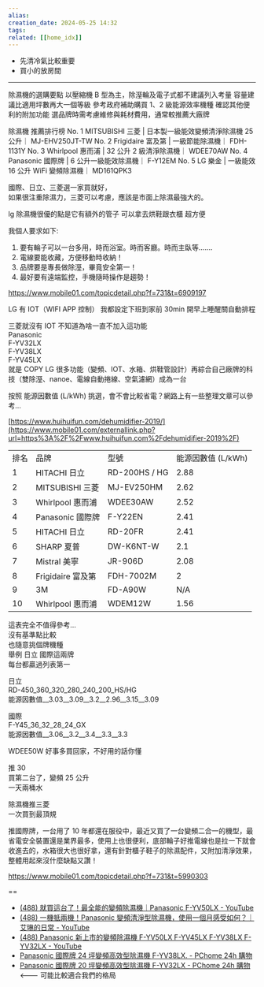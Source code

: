 ```yaml
---  
alias:  
creation_date: 2024-05-25 14:32  
tags: 
related: [[home_idx]]
---  
```





- 先清冷氣比較重要
- 買小的放房間






---


除濕機的選購要點
以壓縮機 B 型為主，除溼輪及電子式都不建議列入考量
容量建議比適用坪數再大一個等級
參考政府補助購買 1、2 級能源效率機種
確認其他便利的附加功能
選品牌時需考慮維修與耗材費用，通常較推薦大廠牌

除濕機 推薦排行榜
No. 1
MITSUBISHI 三菱 | 日本製一級能效變頻清淨除濕機 25 公升｜ MJ-EHV250JT-TW
No. 2
Frigidaire 富及第 | 一級節能除濕機｜ FDH-1131Y
No. 3
Whirlpool 惠而浦 | 32 公升 2 級清淨除濕機｜ WDEE70AW
No. 4
Panasonic 國際牌 | 6 公升一級能效除濕機｜ F-Y12EM
No. 5
LG 樂金 | 一級能效 16 公升 WiFi 變頻除濕機｜ MD161QPK3



國際、日立、三菱選一家買就好，  
如果很注重除濕力，三菱可以考慮，應該是市面上除濕最強大的。

lg 除濕機很優的點是它有額外的管子 可以拿去烘鞋跟衣櫃 超方便



我個人要求如下:  
  
1. 要有輪子可以一台多用，時而浴室。時而客廳。時而主臥等.......  
2. 電線要能收藏，方便移動時收納！  
3. 品牌要是專長做除溼，畢竟安全第一！  
4. 最好要有遠端監控，手機隨時操作是趨勢！



https://www.mobile01.com/topicdetail.php?f=731&t=6909197




LG 有 IOT（WIFI APP 控制） 我都設定下班到家前 30min 開早上睡醒關自動排程  
  
三菱就沒有 IOT 不知道為啥一直不加入這功能  
Panasonic  
F-YV32LX  
F-YV38LX  
F-YV45LX  
就是 COPY LG 很多功能（變頻、IOT、水箱、烘鞋管設計）再綜合自己廠牌的科技（雙除溼、nanoe、電線自動捲線、空氣濾網）成為一台



按照 能源因數值 (L/kWh) 挑選，會不會比較省電？網路上有一些整理文章可以參考...  
  
[https://www.huihuifun.com/dehumidifier-2019/](https://www.mobile01.com/externallink.php?url=https%3A%2F%2Fwww.huihuifun.com%2Fdehumidifier-2019%2F)  

|   |   |   |   |
|---|---|---|---|
|排名|品牌|型號|能源因數值 (L/kWh)|
|1|HITACHI 日立|RD-200HS / HG|2.88|
|2|MITSUBISHI 三菱|MJ-EV250HM|2.62|
|3|Whirlpool 惠而浦|WDEE30AW|2.52|
|4|Panasonic 國際牌|F-Y22EN|2.41|
|5|HITACHI 日立|RD-20FR|2.41|
|6|SHARP 夏普|DW-K6NT-W|2.1|
|7|Mistral 美寧|JR-906D|2.08|
|8|Frigidaire 富及第|FDH-7002M|2|
|9|3M|FD-A90W|N/A|
|10|Whirlpool 惠而浦|WDEM12W|1.56|
這表完全不值得參考...  
沒有基準點比較  
也隨意挑個牌機種  
舉例 日立 國際這兩牌  
每台都贏過列表第一  
  
日立  
RD-450_360_320_280_240_200_HS/HG  
能源因數值__3.03__3.09__3.2__2.96__3.15__3.09  
  
國際  
F-Y45_36_32_28_24_GX  
能源因數值__3.06__3.2__3.4__3.3__3.3




WDEE50W 好事多買回家，不好用的話你懂



推 30  
買第二台了，變頻 25 公升  
一天兩桶水


除濕機推三菱  
一次買到最頂規



推國際牌，一台用了 10 年都還在服役中，最近又買了一台變頻二合一的機型，最省電安全裝置還是業界最多，使用上也很便利，底部輪子好推電線也是拉一下就會收進去的，水箱很大也很好拿，還有針對櫃子鞋子的除濕配件，又附加清淨效果，整體用起來沒什麼缺點又讚！


https://www.mobile01.com/topicdetail.php?f=731&t=5990303



==


- [(488) 就買這台了！最全能的變頻除濕機｜Panasonic F-YV50LX - YouTube](https://www.youtube.com/watch?v=Nlpwgir7les)
- [(488) 一機抵兩機！Panasonic 變頻清淨型除濕機，使用一個月感受如何？｜艾琳的日常 - YouTube](https://www.youtube.com/watch?v=H7SUrpE1cHw)
- [(488) Panasonic 新上市的變頻除濕機 F-YV50LX F-YV45LX F-YV38LX F-YV32LX - YouTube](https://www.youtube.com/watch?v=XRE7RUk5m4k)
- [Panasonic 國際牌 24 坪變頻高效型除濕機 F-YV38LX. - PChome 24h 購物](https://24h.pchome.com.tw/prod/DMBQ3P-1900GDFAD?fq=/S/DMBQ1F)  
- [Panasonic 國際牌 20 坪變頻高效型除濕機 F-YV32LX - PChome 24h 購物](https://24h.pchome.com.tw/prod/DMBQ00-1900GG13O?fq=/S/DMBQ3P)  <--- 可能比較適合我們的格局
